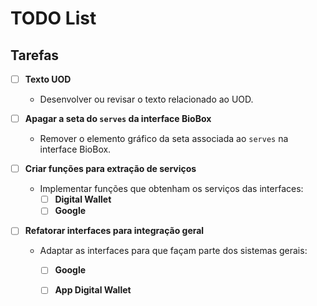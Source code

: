 # TODO List

## Tarefas

- [ ] **Texto UOD**
  - Desenvolver ou revisar o texto relacionado ao UOD.

- [ ] **Apagar a seta do `serves` da interface BioBox**
  - Remover o elemento gráfico da seta associada ao `serves` na interface BioBox.

- [ ] **Criar funções para extração de serviços**
  - Implementar funções que obtenham os serviços das interfaces:
    - [ ] **Digital Wallet**
    - [ ] **Google**

- [ ] **Refatorar interfaces para integração geral**
  - Adaptar as interfaces para que façam parte dos sistemas gerais:
    - [ ] **Google**
    - [ ] **App Digital Wallet**

